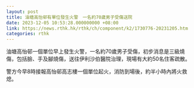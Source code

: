 ```yaml
---
layout: post
title: 油塘高怡邨有單位發生火警　一名約70歲男子受傷送院
date: 2023-12-05 10:53:28.000000000 +08:00
link: https://news.rthk.hk/rthk/ch/component/k2/1730776-20231205.htm
categories: rthk
---
```


油塘高怡邨一個單位早上發生火警，一名約70歲男子受傷，初步消息是三級燒傷，包括臉、手及腳燒傷，送往伊利沙伯醫院治理，現場有大約50名住客疏散。

警方今早8時接報高怡邨高志樓一個單位起火，消防到場後，約半小時內將火救熄。
